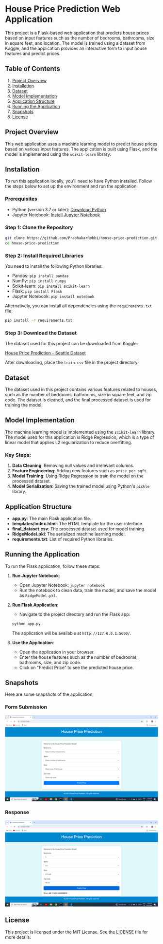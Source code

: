 # House Price Prediction Web Application

This project is a Flask-based web application that predicts house prices based on input features such as the number of bedrooms, bathrooms, size in square feet, and location. The model is trained using a dataset from Kaggle, and the application provides an interactive form to input house features and predict prices.

## Table of Contents

1. [Project Overview](#project-overview)
2. [Installation](#installation)
3. [Dataset](#dataset)
4. [Model Implementation](#model-implementation)
5. [Application Structure](#application-structure)
6. [Running the Application](#running-the-application)
7. [Snapshots](#snapshots)
8. [License](#license)

## Project Overview

This web application uses a machine learning model to predict house prices based on various input features. The application is built using Flask, and the model is implemented using the `scikit-learn` library.

## Installation

To run this application locally, you'll need to have Python installed. Follow the steps below to set up the environment and run the application.

### Prerequisites

- Python (version 3.7 or later): [Download Python](https://www.python.org/downloads/)
- Jupyter Notebook: [Install Jupyter Notebook](https://jupyter.org/install)

### Step 1: Clone the Repository

```bash
git clone https://github.com/PrabhakarRobbi/house-price-prediction.git
cd house-price-prediction
```

### Step 2: Install Required Libraries

You need to install the following Python libraries:

- Pandas: `pip install pandas`
- NumPy: `pip install numpy`
- Scikit-learn: `pip install scikit-learn`
- Flask: `pip install Flask`
- Jupyter Notebook: `pip install notebook`

Alternatively, you can install all dependencies using the `requirements.txt` file:

```bash
pip install -r requirements.txt
```

### Step 3: Download the Dataset

The dataset used for this project can be downloaded from Kaggle:

[House Price Prediction - Seattle Dataset](https://www.kaggle.com/datasets/samuelcortinhas/house-price-prediction-seattle?resource=download)

After downloading, place the `train.csv` file in the project directory.

## Dataset

The dataset used in this project contains various features related to houses, such as the number of bedrooms, bathrooms, size in square feet, and zip code. The dataset is cleaned, and the final processed dataset is used for training the model.

## Model Implementation

The machine learning model is implemented using the `scikit-learn` library. The model used for this application is Ridge Regression, which is a type of linear model that applies L2 regularization to reduce overfitting.

### Key Steps:

1. **Data Cleaning**: Removing null values and irrelevant columns.
2. **Feature Engineering**: Adding new features such as `price_per_sqft`.
3. **Model Training**: Using Ridge Regression to train the model on the processed dataset.
4. **Model Serialization**: Saving the trained model using Python's `pickle` library.

## Application Structure

- **app.py**: The main Flask application file.
- **templates/index.html**: The HTML template for the user interface.
- **final_dataset.csv**: The processed dataset used for model training.
- **RidgeModel.pkl**: The serialized machine learning model.
- **requirements.txt**: List of required Python libraries.

## Running the Application

To run the Flask application, follow these steps:

1. **Run Jupyter Notebook**:
   - Open Jupyter Notebook: `jupyter notebook`
   - Run the notebook to clean data, train the model, and save the model as `RidgeModel.pkl`.

2. **Run Flask Application**:
   - Navigate to the project directory and run the Flask app:
   
   ```bash
   python app.py
   ```
   
   The application will be available at `http://127.0.0.1:5000/`.

3. **Use the Application**:
   - Open the application in your browser.
   - Enter the house features such as the number of bedrooms, bathrooms, size, and zip code.
   - Click on "Predict Price" to see the predicted house price.


## Snapshots

Here are some snapshots of the application:
### Form Submission
![Screenshot](templates/sanpshots/Screenshot%20(4).png)
### Response
![Screenshot](templates/sanpshots/Screenshot%20(5).png)

## License

This project is licensed under the MIT License. See the [LICENSE](LICENSE) file for more details.

